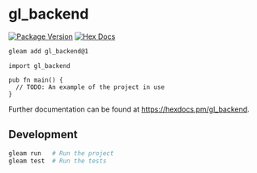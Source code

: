 # gl_backend

[![Package Version](https://img.shields.io/hexpm/v/gl_backend)](https://hex.pm/packages/gl_backend)
[![Hex Docs](https://img.shields.io/badge/hex-docs-ffaff3)](https://hexdocs.pm/gl_backend/)

```sh
gleam add gl_backend@1
```
```gleam
import gl_backend

pub fn main() {
  // TODO: An example of the project in use
}
```

Further documentation can be found at <https://hexdocs.pm/gl_backend>.

## Development

```sh
gleam run   # Run the project
gleam test  # Run the tests
```
